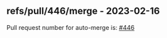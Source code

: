 ## refs/pull/446/merge - 2023-02-16

Pull request number for auto-merge is: [#446](https://github.com/jge162/Action-workflows/pull/446)
